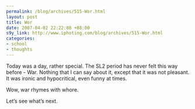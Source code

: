 ```yaml
--- 
permalink: /blog/archives/515-Wor.html
layout: post
title: Wor
date: 2007-04-02 22:22:08 +08:00
s9y_link: http://www.iphoting.com/blog/archives/515-Wor.html
categories: 
- school
- thoughts
---
```

<p class="whiteline"><p>Today was a day, rather special. The SL2 period has never felt this way before - War. Nothing that I can say about it, except that it was not pleasant. It was ironic and hypocritical, even funny at times.</p>
</p><p class="whiteline"><p>Wow, war rhymes with whore.</p>
</p><p class="break"><p>Let&#8217;s see what&#8217;s next.</p></p>
